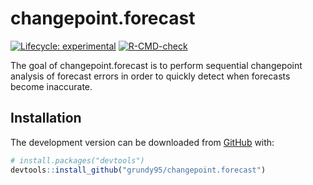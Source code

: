 
<!-- README.md is generated from README.Rmd. Please edit that file -->

# changepoint.forecast

<!-- badges: start -->

[![Lifecycle:
experimental](https://img.shields.io/badge/lifecycle-experimental-orange.svg)](https://lifecycle.r-lib.org/articles/stages.html#experimental)
[![R-CMD-check](https://github.com/grundy95/changepoint.forecast/workflows/R-CMD-check/badge.svg)](https://github.com/grundy95/changepoint.forecast/actions)
<!-- badges: end -->

The goal of changepoint.forecast is to perform sequential changepoint
analysis of forecast errors in order to quickly detect when forecasts
become inaccurate.

## Installation

<!-- You can install the released version of changepoint.forecast from [CRAN](https://CRAN.R-project.org) with:

``` r
install.packages("changepoint.forecast")
```
-->

The development version can be downloaded from
[GitHub](https://github.com/) with:

``` r
# install.packages("devtools")
devtools::install_github("grundy95/changepoint.forecast")
```

<!-- ## Example

This is a basic example which shows you how to solve a common problem:


```r
library(changepoint.forecast)
#> Registered S3 method overwritten by 'quantmod':
#>   method            from
#>   as.zoo.data.frame zoo
## basic example code
```



You'll still need to render `README.Rmd` regularly, to keep `README.md` up-to-date. `devtools::build_readme()` is handy for this. You could also use GitHub Actions to re-render `README.Rmd` every time you push. An example workflow can be found here: <https://github.com/r-lib/actions/tree/master/examples>. -->

